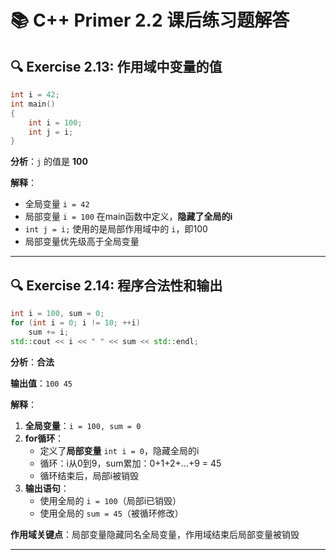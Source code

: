 # 📚 C++ Primer 2.2 课后练习题解答

## 🔍 Exercise 2.13: 作用域中变量的值

```cpp
int i = 42;
int main()
{
    int i = 100;
    int j = i;
}
```

**分析**：`j` 的值是 **100**

**解释**：
- 全局变量 `i = 42`
- 局部变量 `i = 100` 在main函数中定义，**隐藏了全局的i**
- `int j = i;` 使用的是局部作用域中的 `i`，即100
- 局部变量优先级高于全局变量

---

## 🔍 Exercise 2.14: 程序合法性和输出

```cpp
int i = 100, sum = 0;
for (int i = 0; i != 10; ++i)
    sum += i;
std::cout << i << " " << sum << std::endl;
```

**分析**：**合法**

**输出值**：`100 45`

**解释**：
1. **全局变量**：`i = 100, sum = 0`
2. **for循环**：
   - 定义了**局部变量** `int i = 0`，隐藏全局的i
   - 循环：i从0到9，sum累加：0+1+2+...+9 = 45
   - 循环结束后，局部i被销毁
3. **输出语句**：
   - 使用全局的 `i = 100`（局部i已销毁）
   - 使用全局的 `sum = 45`（被循环修改）

**作用域关键点**：局部变量隐藏同名全局变量，作用域结束后局部变量被销毁

---

